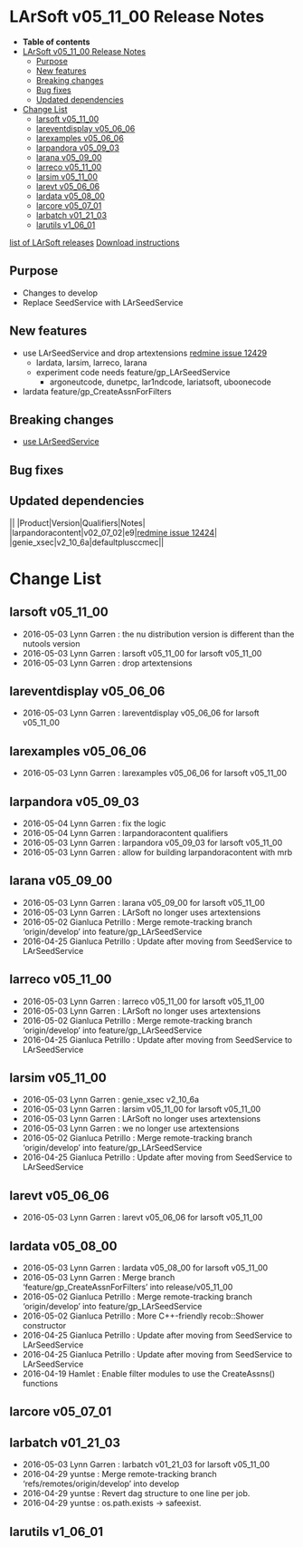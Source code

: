 LArSoft v05_11_00 Release Notes
======================================================================

-   **Table of contents**
-   [LArSoft v05_11_00 Release Notes](#LArSoft-v05_11_00-Release-Notes)
    -   [Purpose](#Purpose)
    -   [New features](#New-features)
    -   [Breaking changes](#Breaking-changes)
    -   [Bug fixes](#Bug-fixes)
    -   [Updated dependencies](#Updated-dependencies)
-   [Change List](#Change-List)
    -   [larsoft v05_11_00](#larsoft-v05_11_00)
    -   [lareventdisplay v05_06_06](#lareventdisplay-v05_06_06)
    -   [larexamples v05_06_06](#larexamples-v05_06_06)
    -   [larpandora v05_09_03](#larpandora-v05_09_03)
    -   [larana v05_09_00](#larana-v05_09_00)
    -   [larreco v05_11_00](#larreco-v05_11_00)
    -   [larsim v05_11_00](#larsim-v05_11_00)
    -   [larevt v05_06_06](#larevt-v05_06_06)
    -   [lardata v05_08_00](#lardata-v05_08_00)
    -   [larcore v05_07_01](#larcore-v05_07_01)
    -   [larbatch v01_21_03](#larbatch-v01_21_03)
    -   [larutils v1_06_01](#larutils-v1_06_01)

[list of LArSoft releases](LArSoft_release_list)
[Download instructions](http://scisoft.fnal.gov/scisoft/bundles/larsoft/v05_11_00/larsoft-v05_11_00.html)

Purpose
--------------------

-   Changes to develop
-   Replace SeedService with LArSeedService

New features
------------------------------

-   use LArSeedService and drop artextensions [redmine issue 12429](https://cdcvs.fnal.gov/redmine/issues/12429)
    -   lardata, larsim, larreco, larana
    -   experiment code needs feature/gp_LArSeedService
        -   argoneutcode, dunetpc, lar1ndcode, lariatsoft, uboonecode
-   lardata feature/gp_CreateAssnForFilters

Breaking changes
--------------------------------------

-   [use LArSeedService](Breaking_Changes#SeedService-from-artextensions-replaced-by-LArSeedService)

Bug fixes
------------------------

Updated dependencies
----------------------------------------------

||
|Product|Version|Qualifiers|Notes|
|larpandoracontent|v02_07_02|e9|[redmine issue 12424](https://cdcvs.fnal.gov/redmine/issues/12424)|
|genie_xsec|v2_10_6a|defaultplusccmec||

Change List
============================

larsoft v05_11_00
------------------------------------------

-   2016-05-03 Lynn Garren : the nu distribution version is different than the nutools version
-   2016-05-03 Lynn Garren : larsoft v05_11_00 for larsoft v05_11_00
-   2016-05-03 Lynn Garren : drop artextensions

lareventdisplay v05_06_06
----------------------------------------------------------

-   2016-05-03 Lynn Garren : lareventdisplay v05_06_06 for larsoft v05_11_00

larexamples v05_06_06
--------------------------------------------------

-   2016-05-03 Lynn Garren : larexamples v05_06_06 for larsoft v05_11_00

larpandora v05_09_03
------------------------------------------------

-   2016-05-04 Lynn Garren : fix the logic
-   2016-05-04 Lynn Garren : larpandoracontent qualifiers
-   2016-05-03 Lynn Garren : larpandora v05_09_03 for larsoft v05_11_00
-   2016-05-03 Lynn Garren : allow for building larpandoracontent with mrb

larana v05_09_00
----------------------------------------

-   2016-05-03 Lynn Garren : larana v05_09_00 for larsoft v05_11_00
-   2016-05-03 Lynn Garren : LArSoft no longer uses artextensions
-   2016-05-02 Gianluca Petrillo : Merge remote-tracking branch ‘origin/develop’ into feature/gp_LArSeedService
-   2016-04-25 Gianluca Petrillo : Update after moving from SeedService to LArSeedService

larreco v05_11_00
------------------------------------------

-   2016-05-03 Lynn Garren : larreco v05_11_00 for larsoft v05_11_00
-   2016-05-03 Lynn Garren : LArSoft no longer uses artextensions
-   2016-05-02 Gianluca Petrillo : Merge remote-tracking branch ‘origin/develop’ into feature/gp_LArSeedService
-   2016-04-25 Gianluca Petrillo : Update after moving from SeedService to LArSeedService

larsim v05_11_00
----------------------------------------

-   2016-05-03 Lynn Garren : genie_xsec v2_10_6a
-   2016-05-03 Lynn Garren : larsim v05_11_00 for larsoft v05_11_00
-   2016-05-03 Lynn Garren : LArSoft no longer uses artextensions
-   2016-05-03 Lynn Garren : we no longer use artextensions
-   2016-05-02 Gianluca Petrillo : Merge remote-tracking branch ‘origin/develop’ into feature/gp_LArSeedService
-   2016-04-25 Gianluca Petrillo : Update after moving from SeedService to LArSeedService

larevt v05_06_06
----------------------------------------

-   2016-05-03 Lynn Garren : larevt v05_06_06 for larsoft v05_11_00

lardata v05_08_00
------------------------------------------

-   2016-05-03 Lynn Garren : lardata v05_08_00 for larsoft v05_11_00
-   2016-05-03 Lynn Garren : Merge branch ‘feature/gp_CreateAssnForFilters’ into release/v05_11_00
-   2016-05-02 Gianluca Petrillo : Merge remote-tracking branch ‘origin/develop’ into feature/gp_LArSeedService
-   2016-05-02 Gianluca Petrillo : More C++-friendly recob::Shower constructor
-   2016-04-25 Gianluca Petrillo : Update after moving from SeedService to LArSeedService
-   2016-04-25 Gianluca Petrillo : Update after moving from SeedService to LArSeedService
-   2016-04-19 Hamlet : Enable filter modules to use the CreateAssns() functions

larcore v05_07_01
------------------------------------------

larbatch v01_21_03
--------------------------------------------

-   2016-05-03 Lynn Garren : larbatch v01_21_03 for larsoft v05_11_00
-   2016-04-29 yuntse : Merge remote-tracking branch ‘refs/remotes/origin/develop’ into develop
-   2016-04-29 yuntse : Revert dag structure to one line per job.
-   2016-04-29 yuntse : os.path.exists -\> safeexist.

larutils v1_06_01
------------------------------------------
